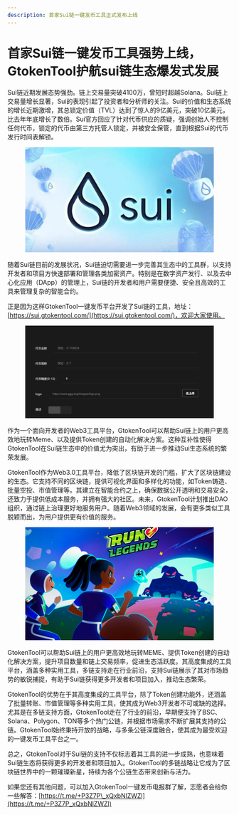 ```yaml
---
description: 首家Sui链一键发币工具正式发布上线
---
```


# 首家Sui链一键发币工具强势上线，GtokenTool护航sui链生态爆发式发展

Sui链近期发展态势强劲。链上交易量突破4100万，曾短时超越Solana。Sui链上交易量增长显著，Sui的表现引起了投资者和分析师的关注。Sui的价值和生态系统的增长近期激增，其总锁定价值（TVL）达到了惊人的9亿美元，突破10亿美元，比去年年底增长了数倍。Sui官方回应了针对代币供应的质疑，强调创始人不控制任何代币，锁定的代币由第三方托管人锁定，并被安全保管，直到根据Sui的代币发行时间表解锁。

<figure><img src="../.gitbook/assets/2 (17).png" alt=""><figcaption></figcaption></figure>

随着Sui链目前的发展状况，Sui链迫切需要进一步完善其生态中的工具群，以支持开发者和项目方快速部署和管理各类加密资产。特别是在数字资产发行、以及去中心化应用（DApp）的管理上，Sui链的开发者和用户需要便捷、安全且高效的工具来管理复杂的智能合约。

正是因为这样GtokenTool一键发币平台开发了Sui链的工具，地址：[ ](https://sui.gtokentool.com/)[https://sui.gtokentool.com/](https://sui.gtokentool.com/)，欢迎大家使用。

<figure><img src="../.gitbook/assets/1 (17).png" alt=""><figcaption></figcaption></figure>

作为一个面向开发者的Web3工具平台，GtokenTool可以帮助Sui链上的用户更高效地玩转Meme、以及提供Token创建的自动化解决方案。这种互补性使得GtokenTool在Sui链生态中的价值尤为突出，有助于进一步推动Sui生态系统的繁荣发展。

GtokenTool作为Web3.0工具平台，降低了区块链开发的门槛，扩大了区块链建设的生态。它支持不同的区块链，提供可视化界面和多样化的功能，如Token铸造、批量空投、市值管理等。其建立在智能合约之上，确保数据公开透明和交易安全，还致力于提供低成本服务，并拥有强大的社区。未来，GtokenTool计划推出DAO组织，通过链上治理更好地服务用户。随着Web3领域的发展，会有更多类似工具脱颖而出，为用户提供更有价值的服务。

<figure><img src="../.gitbook/assets/3 (14).png" alt=""><figcaption></figcaption></figure>

GtokenTool可以帮助Sui链上的用户更高效地玩转MEME、提供Token创建的自动化解决方案，提升项目数量和链上交易频率，促进生态活跃度。其高度集成的工具平台，涵盖多种实用工具，多链支持走在行业前沿，支持Sui链展示了其对市场趋势的敏锐捕捉，有助于Sui链获得更多开发者和项目加入，推动生态繁荣。

GtokenTool的优势在于其高度集成的工具平台，除了Token创建功能外，还涵盖了批量转账、市值管理等多种实用工具，使其成为Web3开发者不可或缺的选择。尤其是在多链支持方面，GtokenTool走在了行业的前沿，早期便支持了BSC、Solana、Polygon、TON等多个热门公链，并根据市场需求不断扩展其支持的公链。GtokenTool始终秉持开放的战略，与多条公链深度融合，使其成为最受欢迎的一键发币工具平台之一。

总之，GtokenTool对于Sui链的支持不仅标志着其工具的进一步成熟，也意味着Sui链生态将获得更多的开发者和项目加入。GtokenTool的多链战略让它成为了区块链世界中的一颗璀璨新星，持续为各个公链生态带来创新与活力。

如果您还有其他问题，可以加入GtokenTool一键发币电报群了解，志愿者会给你一些解答：[https://t.me/+P3Z7P\_xQxbNlZWZl](https://t.me/+P3Z7P_xQxbNlZWZl)
